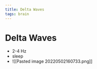 ```yaml
---
title: Delta Waves
tags: brain
---
```


# Delta Waves
- 2-4 Hz 
- sleep
- ![[Pasted image 20220502160733.png]]












